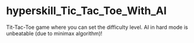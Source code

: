 # hyperskill_Tic_Tac_Toe_With_AI
Tit-Tac-Toe game where you can set the difficulty level. AI in hard mode is unbeatable (due to minimax algorithm)!
